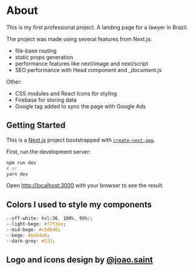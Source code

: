 # About

This is my first professional project. A landing page for a lawyer in Brazil.

The project was made using several features from Next.js:

- file-base routing
- static props generation
- performance features like next/image and next/script
- SEO performance with Head component and \_document.js

Other:

- CSS modules and React Icons for styling
- Firebase for storing data
- Google tag added to sync the page with Google Ads


## Getting Started

This is a [Next.js](https://nextjs.org/) project bootstrapped with [`create-next-app`](https://github.com/vercel/next.js/tree/canary/packages/create-next-app).

First, run the development server:

```bash
npm run dev
# or
yarn dev
```

Open [http://localhost:3000](http://localhost:3000) with your browser to see the result.

## Colors I used to style my components

```css
--off-white: hsl(36, 100%, 99%);
--light-bege: #f7f3ee;
--mid-bege: #e5dbd0;
--bege: #beb4a8;
--dark-grey: #333;
```

## Logo and icons design by [@joao.saint](https://www.instagram.com/joao.saint/)
